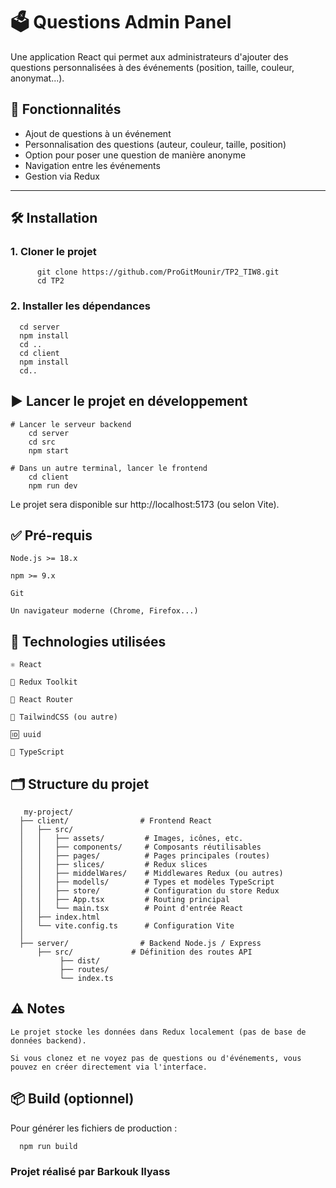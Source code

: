 # 🗳️ Questions Admin Panel

Une application React qui permet aux administrateurs d'ajouter des questions personnalisées à des événements (position, taille, couleur, anonymat...).

## 🚀 Fonctionnalités

- Ajout de questions à un événement
- Personnalisation des questions (auteur, couleur, taille, position)
- Option pour poser une question de manière anonyme
- Navigation entre les événements
- Gestion via Redux

---

## 🛠️ Installation

### 1. Cloner le projet

          git clone https://github.com/ProGitMounir/TP2_TIW8.git
          cd TP2

### 2. Installer les dépendances
      cd server
      npm install
      cd ..
      cd client
      npm install
      cd..

## ▶️ Lancer le projet en développement
    # Lancer le serveur backend
        cd server
        cd src
        npm start   

    # Dans un autre terminal, lancer le frontend
        cd client
        npm run dev

Le projet sera disponible sur http://localhost:5173 (ou selon Vite).

## ✅ Pré-requis

    Node.js >= 18.x

    npm >= 9.x

    Git

    Un navigateur moderne (Chrome, Firefox...)

## 🧪 Technologies utilisées

    ⚛️ React

    🧰 Redux Toolkit

    🔁 React Router

    🎨 TailwindCSS (ou autre)

    🆔 uuid

    🧪 TypeScript

## 🗂️ Structure du projet
       my-project/
      ├── client/                # Frontend React
      │   ├── src/
      │   │   ├── assets/         # Images, icônes, etc.
      │   │   ├── components/     # Composants réutilisables
      │   │   ├── pages/          # Pages principales (routes)
      │   │   ├── slices/         # Redux slices
      │   │   ├── middelWares/    # Middlewares Redux (ou autres)
      │   │   ├── modells/        # Types et modèles TypeScript
      │   │   ├── store/          # Configuration du store Redux
      │   │   ├── App.tsx         # Routing principal
      │   │   └── main.tsx        # Point d'entrée React
      │   ├── index.html
      │   └── vite.config.ts      # Configuration Vite
      │
      ├── server/                # Backend Node.js / Express
          ├── src/             # Définition des routes API
               ├── dist/ 
               ├── routes/ 
               └── index.ts            
    

## ⚠️ Notes

    Le projet stocke les données dans Redux localement (pas de base de données backend).

    Si vous clonez et ne voyez pas de questions ou d'événements, vous pouvez en créer directement via l'interface.

## 📦 Build (optionnel)

Pour générer les fichiers de production :

      npm run build

### Projet réalisé par Barkouk Ilyass

